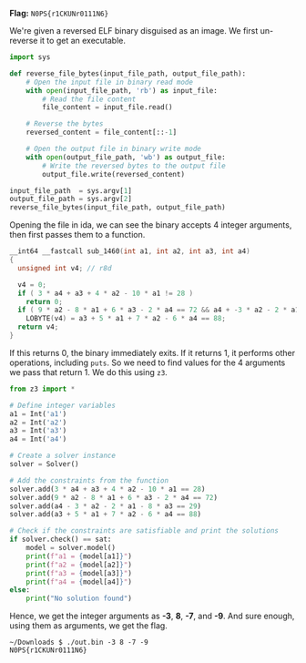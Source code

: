 **Flag:** `N0PS{r1CKUNr0111N6}`

We're given a reversed ELF binary disguised as an image. We first un-reverse it to get an executable.

```py
import sys

def reverse_file_bytes(input_file_path, output_file_path):
    # Open the input file in binary read mode
    with open(input_file_path, 'rb') as input_file:
        # Read the file content
        file_content = input_file.read()

    # Reverse the bytes
    reversed_content = file_content[::-1]

    # Open the output file in binary write mode
    with open(output_file_path, 'wb') as output_file:
        # Write the reversed bytes to the output file
        output_file.write(reversed_content)

input_file_path  = sys.argv[1]
output_file_path = sys.argv[2]
reverse_file_bytes(input_file_path, output_file_path)
```

Opening the file in ida, we can see the binary accepts 4 integer arguments, then first passes them to a function.

```c
__int64 __fastcall sub_1460(int a1, int a2, int a3, int a4)
{
  unsigned int v4; // r8d

  v4 = 0;
  if ( 3 * a4 + a3 + 4 * a2 - 10 * a1 != 28 )
    return 0;
  if ( 9 * a2 - 8 * a1 + 6 * a3 - 2 * a4 == 72 && a4 + -3 * a2 - 2 * a1 - 8 * a3 == 29 )
    LOBYTE(v4) = a3 + 5 * a1 + 7 * a2 - 6 * a4 == 88;
  return v4;
}
```

If this returns 0, the binary immediately exits. If it returns 1, it performs other operations, including `puts`. So we need to find values for the 4 arguments we pass that return 1. We do this using `z3`.

```py
from z3 import *

# Define integer variables
a1 = Int('a1')
a2 = Int('a2')
a3 = Int('a3')
a4 = Int('a4')

# Create a solver instance
solver = Solver()

# Add the constraints from the function
solver.add(3 * a4 + a3 + 4 * a2 - 10 * a1 == 28)
solver.add(9 * a2 - 8 * a1 + 6 * a3 - 2 * a4 == 72)
solver.add(a4 - 3 * a2 - 2 * a1 - 8 * a3 == 29)
solver.add(a3 + 5 * a1 + 7 * a2 - 6 * a4 == 88)

# Check if the constraints are satisfiable and print the solutions
if solver.check() == sat:
    model = solver.model()
    print(f"a1 = {model[a1]}")
    print(f"a2 = {model[a2]}")
    print(f"a3 = {model[a3]}")
    print(f"a4 = {model[a4]}")
else:
    print("No solution found")
```

Hence, we get the integer arguments as **-3**, **8**, **-7**, and **-9**. And sure enough, using them as arguments, we get the flag.

```
~/Downloads $ ./out.bin -3 8 -7 -9
N0PS{r1CKUNr0111N6}
```
